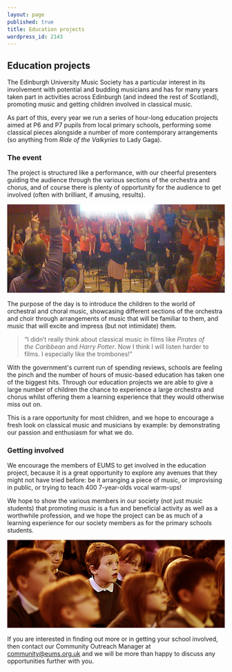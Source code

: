 ```yaml
---
layout: page
published: true
title: Education projects
wordpress_id: 2143
---
```


## Education projects

The Edinburgh University Music Society has a particular interest in its involvement with potential and budding musicians and has for many years taken part in activities across Edinburgh (and indeed the rest of Scotland), promoting music and getting children involved in classical music.

As part of this, every year we run a series of hour-long education projects aimed at P6 and P7 pupils from local primary schools, performing some classical pieces alongside a number of more contemporary arrangements (so anything from *Ride of the Valkyries* to Lady Gaga).

### The event

The project is structured like a performance, with our cheerful presenters guiding the audience through the various sections of the orchestra and chorus, and of course there is plenty of opportunity for the audience to get involved (often with brilliant, if amusing, results).

<img src="/assets/img/education-projects/hands-up.jpg" alt="Warming up for a sing song..." class="bordered">

The purpose of the day is to introduce the children to the world of orchestral and choral music, showcasing different sections of the orchestra and choir through arrangements of music that will be familiar to them, and music that will excite and impress (but not intimidate) them.

<blockquote>
&ldquo;I didn&rsquo;t really think about classical music in films like <em>Pirates of the&nbsp;Caribbean </em>and <em>Harry Potter</em>. Now I think I will listen harder to films. I especially like the trombones!&rdquo;
</blockquote>

With the government's current run of spending reviews, schools are feeling the pinch and the number of hours of music-based education has taken one of the biggest hits. Through our education projects we are able to give a large number of children the chance to experience a large orchestra and chorus whilst offering them a learning experience that they would otherwise miss out on.

This is a rare opportunity for most children, and we hope to encourage a fresh look on classical music and musicians by example: by demonstrating our passion and enthusiasm for what we do.

### Getting involved

We encourage the members of EUMS to get involved in the education project, because it is a great opportunity to explore any avenues that they might not have tried before: be it arranging a piece of music, or improvising in public, or trying to teach 400 7-year-olds vocal warm-ups!

We hope to show the various members in our society (not just music students) that promoting music is a fun and beneficial activity as well as a worthwhile profession, and we hope the project can be as much of a learning experience for our society members as for the primary schools students.

<img src="/assets/img/enthralled-children.jpg" alt="Children watching intently" class="bordered">

If you are interested in finding out more or in getting your school involved, then contact our Community Outreach Manager at <a title="Email us" href="mailto:community@eums.org.uk">community@eums.org.uk</a> and we will be more than happy to discuss any opportunities further with you.
